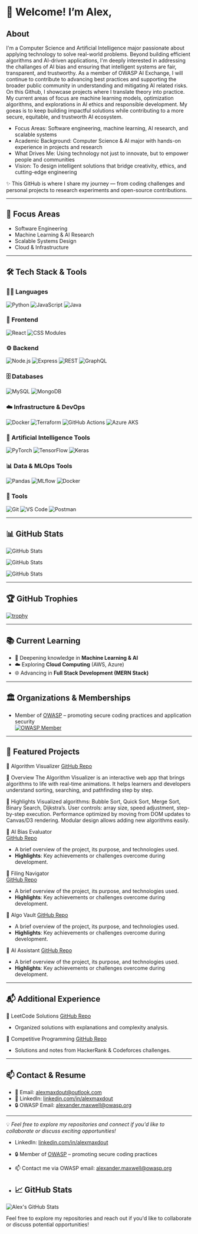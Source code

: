 # 👋 Welcome! I’m Alex,

## About
I'm a Computer Science and Artificial Intelligence major passionate about applying technology to solve real-world problems.  Beyond building efficient algorithms and AI-driven applications, I'm deeply interested in addressing the challanges of AI bias and ensuring that intelligent systems are fair, transparent, and trustworthy. As a member of OWASP AI Exchange, I will continue to contribute to advancing best practices and supporting the broader public community in understanding and mitigating AI related risks.  On this Github, I showcase projects where I translate theory into practice.  My current areas of focus are machine learning models, optimization algorithms, and explorations in AI ethics and responsible development.  My goeas is to keep building impactful solutions while contributing to a more secure, equitable, and trustworth AI ecosystem.

- Focus Areas: Software engineering, machine learning, AI research, and scalable systems
- Academic Background: Computer Science & AI major with hands-on experience in projects and research
- What Drives Me: Using technology not just to innovate, but to empower people and communities
- Vision: To design intelligent solutions that bridge creativity, ethics, and cutting-edge engineering

✨ This GitHub is where I share my journey — from coding challenges and personal projects to research experiments and open-source contributions.

---

## 🎯 Focus Areas

- Software Engineering
- Machine Learning & AI Research
- Scalable Systems Design
- Cloud & Infrastructure

---

## 🛠️ Tech Stack & Tools

### 👨‍💻 Languages

![Python](https://img.shields.io/badge/Python-3776AB?style=for-the-badge&logo=python&logoColor=white) ![JavaScript](https://img.shields.io/badge/JavaScript-F7DF1E?style=for-the-badge&logo=javascript&logoColor=black) ![Java](https://img.shields.io/badge/Java-007396?style=for-the-badge&logo=openjdk&logoColor=white)

### 🎨 Frontend

![React](https://img.shields.io/badge/React-61DAFB?style=for-the-badge&logo=react&logoColor=black) ![CSS Modules](https://img.shields.io/badge/CSS%20Modules-1572B6?style=for-the-badge&logo=css3&logoColor=white)

### ⚙️ Backend

![Node.js](https://img.shields.io/badge/Node.js-339933?style=for-the-badge&logo=nodedotjs&logoColor=white) ![Express](https://img.shields.io/badge/Express-000000?style=for-the-badge&logo=express&logoColor=white) ![REST](https://img.shields.io/badge/REST-02569B?style=for-the-badge&logo=rest&logoColor=white) ![GraphQL](https://img.shields.io/badge/GraphQL-E10098?style=for-the-badge&logo=graphql&logoColor=white)

### 🗄️ Databases

![MySQL](https://img.shields.io/badge/MySQL-4479A1?style=for-the-badge&logo=mysql&logoColor=white) ![MongoDB](https://img.shields.io/badge/MongoDB-47A248?style=for-the-badge&logo=mongodb&logoColor=white)

### ☁️ Infrastructure & DevOps

![Docker](https://img.shields.io/badge/Docker-2496ED?style=for-the-badge&logo=docker&logoColor=white) ![Terraform](https://img.shields.io/badge/Terraform-623CE4?style=for-the-badge&logo=terraform&logoColor=white) ![GitHub Actions](https://img.shields.io/badge/GitHub%20Actions-2088FF?style=for-the-badge&logo=githubactions&logoColor=white) ![Azure AKS](https://img.shields.io/badge/AKS-0078D4?style=for-the-badge&logo=microsoftazure&logoColor=white)

### 🤖 Artificial Intelligence Tools

![PyTorch](https://img.shields.io/badge/PyTorch-EE4C2C?style=for-the-badge&logo=pytorch&logoColor=white) 
![TensorFlow](https://img.shields.io/badge/TensorFlow-FF6F00?style=for-the-badge&logo=tensorflow&logoColor=white) 
![Keras](https://img.shields.io/badge/Keras-D00000?style=for-the-badge&logo=keras&logoColor=white) 

### 📊 Data & MLOps Tools

![Pandas](https://img.shields.io/badge/Pandas-150458?style=for-the-badge&logo=pandas&logoColor=white) 
![MLflow](https://img.shields.io/badge/MLflow-0194E2?style=for-the-badge&logo=mlflow&logoColor=white) 
![Docker](https://img.shields.io/badge/Docker-2496ED?style=for-the-badge&logo=docker&logoColor=white)


### 🔧 Tools

![Git](https://img.shields.io/badge/Git-F05032?style=for-the-badge&logo=git&logoColor=white) ![VS Code](https://img.shields.io/badge/VS%20Code-007ACC?style=for-the-badge&logo=visualstudiocode&logoColor=white) ![Postman](https://img.shields.io/badge/Postman-FF6C37?style=for-the-badge&logo=postman&logoColor=white)

---

## 📊 GitHub Stats

![GitHub Stats](https://github-readme-stats.vercel.app/api?username=alexmaxdout&theme=radical&show_icons=true&hide_border=false&count_private=true)

![GitHub Stats](https://streak-stats.demolab.com?user=alexmaxdout&theme=radical&hide_border=false)

![GitHub Stats](https://github-readme-stats.vercel.app/api/top-langs/?username=alexmaxdout&theme=radical&show_icons=true&hide_border=false&layout=compact)

---

## 🏆 GitHub Trophies

[![trophy](https://github-profile-trophy.vercel.app/?username=alexmaxdout&theme=tokyonight&no-frame=true&no-bg=true&margin-w=15&margin-h=15)](https://github.com/ryo-ma/github-profile-trophy)

---

## 📚 Current Learning

- 🤖 Deepening knowledge in **Machine Learning & AI**
- ☁️ Exploring **Cloud Computing** (AWS, Azure)
- 🌐 Advancing in **Full Stack Development (MERN Stack)**

---

## 🏛️ Organizations & Memberships

- Member of [OWASP](https://owasp.org) – promoting secure coding practices and application security  
  [![OWASP Member](https://img.shields.io/badge/OWASP-Member-blue?style=for-the-badge&logo=owasp)](https://owasp.org)

---

## 💼 Featured Projects

🔹 Algorithm Visualizer
[GitHub Repo](https://github.com/Alexmaxdout/algorithm-visualizer)

📌 Overview
The Algorithm Visualizer is an interactive web app that brings algorithms to life with real-time animations. It helps learners and developers understand sorting, searching, and pathfinding step by step.

🌟 Highlights
Visualized algorithms: Bubble Sort, Quick Sort, Merge Sort, Binary Search, Dijkstra’s.
User controls: array size, speed adjustment, step-by-step execution.
Performance optimized by moving from DOM updates to Canvas/D3 rendering.
Modular design allows adding new algorithms easily.

🔹 AI Bias Evaluator  
[GitHub Repo](https://github.com/Alexmaxdout/ai-bias-evaluator)

- A brief overview of the project, its purpose, and technologies used.
- **Highlights**: Key achievements or challenges overcome during development.

🔹 Filing Navigator  
[GitHub Repo](https://github.com/Alexmaxdout/filingnavigator)

- A brief overview of the project, its purpose, and technologies used.
- **Highlights**: Key achievements or challenges overcome during development.

🔹 Algo Vault
[GitHub Repo](https://github.com/Alexmaxdout/algo-vault)

- A brief overview of the project, its purpose, and technologies used.
- **Highlights**: Key achievements or challenges overcome during development.

🔹 AI Assistant 
[GitHub Repo](https://github.com/Alexmaxdout/real-time-multimodal-ai-assistant)

- A brief overview of the project, its purpose, and technologies used.
- **Highlights**: Key achievements or challenges overcome during development.

---

## 📬 Additional Experience

🔹 LeetCode Solutions
[GitHub Repo](https://github.com/Alexmaxdout/leetCode-solutions)

- Organized solutions with explanations and complexity analysis.

🔹 Competitive Programming
[GitHub Repo](https://github.com/Alexmaxdout/competitive-programming)

- Solutions and notes from HackerRank & Codeforces challenges.

---

## 📫 Contact & Resume

- 📧 Email: [alexmaxdout@outlook.com](mailto:alexmaxdout@outlook.com)
- 🔗 LinkedIn: [linkedin.com/in/alexmaxdout](https://www.linkedin.com/in/alexmaxdout)
- 🔒 OWASP Email: alexander.maxwell@owasp.org

---

💡 _Feel free to explore my repositories and connect if you'd like to collaborate or discuss exciting opportunities!_
- LinkedIn: [linkedin.com/in/alexmaxdout](https://www.linkedin.com/in/alexmaxdout)
- 🔒 Member of [OWASP](https://owasp.org) – promoting secure coding practices
- 📫 Contact me via OWASP email: alexander.maxwell@owasp.org

- ## 📈 GitHub Stats

![Alex's GitHub Stats](https://github-readme-stats.vercel.app/api?username=alexmaxdout&show_icons=true&hide_title=true&count_private=true&hide=prs)

Feel free to explore my repositories and reach out if you'd like to collaborate or discuss potential opportunities!
